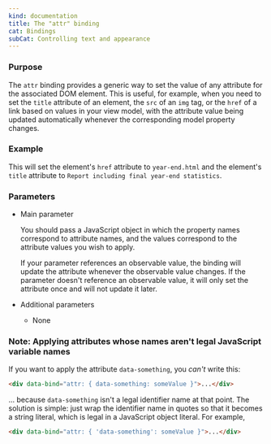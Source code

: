 ```yaml
---
kind: documentation
title: The "attr" binding
cat: Bindings
subCat: Controlling text and appearance
---
```


### Purpose
The `attr` binding provides a generic way to set the value of any attribute for the associated DOM element.  This is useful, for example, when you need to set the `title` attribute of an element, the `src` of an `img` tag, or the `href` of a link based on values in your view model, with the attribute value being updated automatically whenever the corresponding model property changes.

### Example

<live-example params='id: "attr"'></live-example>

This will set the element's `href` attribute to `year-end.html` and the element's `title` attribute to `Report including final year-end statistics`.

### Parameters

 * Main parameter

   You should pass a JavaScript object in which the property names correspond to attribute names, and the values correspond to the attribute values you wish to apply.

   If your parameter references an observable value, the binding will update the attribute whenever the observable value changes. If the parameter doesn't reference an observable value, it will only set the attribute once and will not update it later.

 * Additional parameters

   * None

### Note: Applying attributes whose names aren't legal JavaScript variable names

If you want to apply the attribute `data-something`, you *can't* write this:

```html
<div data-bind="attr: { data-something: someValue }">...</div>
```

... because `data-something` isn't a legal identifier name at that point. The solution is simple: just wrap the identifier name in quotes so that it becomes a string literal, which is legal in a JavaScript object literal. For example,

```html
<div data-bind="attr: { 'data-something': someValue }">...</div>
```
